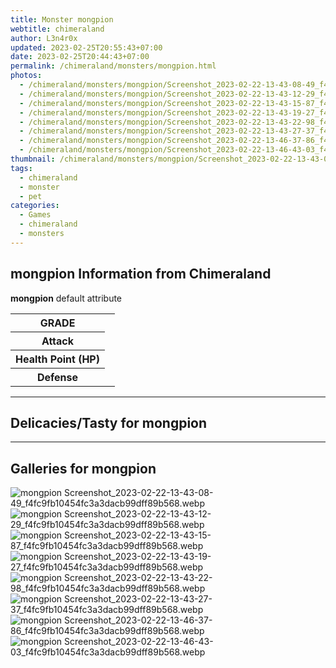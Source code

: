 ```yaml
---
title: Monster mongpion
webtitle: chimeraland
author: L3n4r0x
updated: 2023-02-25T20:55:43+07:00
date: 2023-02-25T20:44:43+07:00
permalink: /chimeraland/monsters/mongpion.html
photos:
  - /chimeraland/monsters/mongpion/Screenshot_2023-02-22-13-43-08-49_f4fc9fb10454fc3a3dacb99dff89b568.webp
  - /chimeraland/monsters/mongpion/Screenshot_2023-02-22-13-43-12-29_f4fc9fb10454fc3a3dacb99dff89b568.webp
  - /chimeraland/monsters/mongpion/Screenshot_2023-02-22-13-43-15-87_f4fc9fb10454fc3a3dacb99dff89b568.webp
  - /chimeraland/monsters/mongpion/Screenshot_2023-02-22-13-43-19-27_f4fc9fb10454fc3a3dacb99dff89b568.webp
  - /chimeraland/monsters/mongpion/Screenshot_2023-02-22-13-43-22-98_f4fc9fb10454fc3a3dacb99dff89b568.webp
  - /chimeraland/monsters/mongpion/Screenshot_2023-02-22-13-43-27-37_f4fc9fb10454fc3a3dacb99dff89b568.webp
  - /chimeraland/monsters/mongpion/Screenshot_2023-02-22-13-46-37-86_f4fc9fb10454fc3a3dacb99dff89b568.webp
  - /chimeraland/monsters/mongpion/Screenshot_2023-02-22-13-46-43-03_f4fc9fb10454fc3a3dacb99dff89b568.webp
thumbnail: /chimeraland/monsters/mongpion/Screenshot_2023-02-22-13-43-08-49_f4fc9fb10454fc3a3dacb99dff89b568.webp
tags:
  - chimeraland
  - monster
  - pet
categories:
  - Games
  - chimeraland
  - monsters
---
```


<section id="bootstrap-wrapper"><link rel="stylesheet" href="https://rawcdn.githack.com/dimaslanjaka/Web-Manajemen/0c3b5aa1813bd4abcd2c11bf3e37928b15c28664/css/bootstrap-5-3-0-alpha3-wrapper.css"/><h2 id="attribute">mongpion Information from Chimeraland</h2><p><b>mongpion</b> default attribute <table><tr><th>GRADE</th><td></td></tr><tr><th>Attack</th><td></td></tr><tr><th>Health Point (HP)</th><td></td></tr><tr><th>Defense</th><td></td></tr></table></p><hr/><h2 id="delicacies">Delicacies/Tasty for mongpion</h2><div class="bg-dark text-light"></div><hr/><div id="gallery"><h2>Galleries for mongpion</h2><div class="row"><div class="col-lg-6 col-12"><img src="/chimeraland/monsters/mongpion/Screenshot_2023-02-22-13-43-08-49_f4fc9fb10454fc3a3dacb99dff89b568.webp" alt="mongpion Screenshot_2023-02-22-13-43-08-49_f4fc9fb10454fc3a3dacb99dff89b568.webp"/></div><div class="col-lg-6 col-12"><img src="/chimeraland/monsters/mongpion/Screenshot_2023-02-22-13-43-12-29_f4fc9fb10454fc3a3dacb99dff89b568.webp" alt="mongpion Screenshot_2023-02-22-13-43-12-29_f4fc9fb10454fc3a3dacb99dff89b568.webp"/></div><div class="col-lg-6 col-12"><img src="/chimeraland/monsters/mongpion/Screenshot_2023-02-22-13-43-15-87_f4fc9fb10454fc3a3dacb99dff89b568.webp" alt="mongpion Screenshot_2023-02-22-13-43-15-87_f4fc9fb10454fc3a3dacb99dff89b568.webp"/></div><div class="col-lg-6 col-12"><img src="/chimeraland/monsters/mongpion/Screenshot_2023-02-22-13-43-19-27_f4fc9fb10454fc3a3dacb99dff89b568.webp" alt="mongpion Screenshot_2023-02-22-13-43-19-27_f4fc9fb10454fc3a3dacb99dff89b568.webp"/></div><div class="col-lg-6 col-12"><img src="/chimeraland/monsters/mongpion/Screenshot_2023-02-22-13-43-22-98_f4fc9fb10454fc3a3dacb99dff89b568.webp" alt="mongpion Screenshot_2023-02-22-13-43-22-98_f4fc9fb10454fc3a3dacb99dff89b568.webp"/></div><div class="col-lg-6 col-12"><img src="/chimeraland/monsters/mongpion/Screenshot_2023-02-22-13-43-27-37_f4fc9fb10454fc3a3dacb99dff89b568.webp" alt="mongpion Screenshot_2023-02-22-13-43-27-37_f4fc9fb10454fc3a3dacb99dff89b568.webp"/></div><div class="col-lg-6 col-12"><img src="/chimeraland/monsters/mongpion/Screenshot_2023-02-22-13-46-37-86_f4fc9fb10454fc3a3dacb99dff89b568.webp" alt="mongpion Screenshot_2023-02-22-13-46-37-86_f4fc9fb10454fc3a3dacb99dff89b568.webp"/></div><div class="col-lg-6 col-12"><img src="/chimeraland/monsters/mongpion/Screenshot_2023-02-22-13-46-43-03_f4fc9fb10454fc3a3dacb99dff89b568.webp" alt="mongpion Screenshot_2023-02-22-13-46-43-03_f4fc9fb10454fc3a3dacb99dff89b568.webp"/></div></div></div></section>